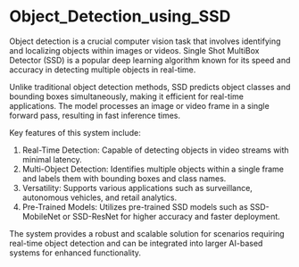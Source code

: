 # Object_Detection_using_SSD

Object detection is a crucial computer vision task that involves identifying and localizing objects within images or videos. Single Shot MultiBox Detector (SSD) is a popular deep learning algorithm known for its speed and accuracy in detecting multiple objects in real-time.

Unlike traditional object detection methods, SSD predicts object classes and bounding boxes simultaneously, making it efficient for real-time applications. The model processes an image or video frame in a single forward pass, resulting in fast inference times.

Key features of this system include:
1. Real-Time Detection: Capable of detecting objects in video streams with minimal latency.
2. Multi-Object Detection: Identifies multiple objects within a single frame and labels them with bounding boxes and class names.
3. Versatility: Supports various applications such as surveillance, autonomous vehicles, and retail analytics.
4. Pre-Trained Models: Utilizes pre-trained SSD models such as SSD-MobileNet or SSD-ResNet for higher accuracy and faster deployment.

The system provides a robust and scalable solution for scenarios requiring real-time object detection and can be integrated into larger AI-based systems for enhanced functionality.
